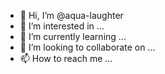 - 👋 Hi, I’m @aqua-laughter
- 👀 I’m interested in ...
- 🌱 I’m currently learning ...
- 💞️ I’m looking to collaborate on ...
- 📫 How to reach me ...

<!---
aqua-laughter/aqua-laughter is a ✨ special ✨ repository because its `README.md` (this file) appears on your GitHub profile.
You can click the Preview link to take a look at your changes.
--->
